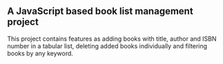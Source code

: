 ## A JavaScript based book list management project

This project contains features as adding books with title, author and ISBN number in a tabular list, deleting added books individually and filtering books by any keyword.
